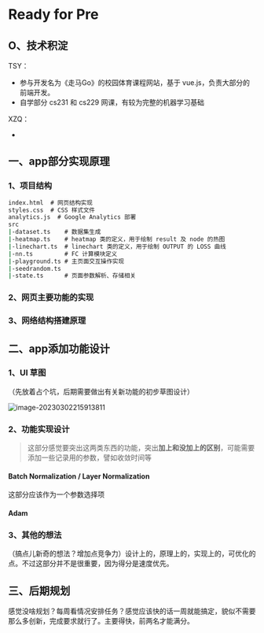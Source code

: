 # Ready for Pre

## O、技术积淀

TSY：

* 参与开发名为《走马Go》的校园体育课程网站，基于 vue.js，负责大部分的前端开发。
* 自学部分 cs231 和 cs229 网课，有较为完整的机器学习基础

XZQ：

* 

## 一、app部分实现原理

### 1、项目结构

```cmd
index.html	# 网页结构实现
styles.css	# CSS 样式文件
analytics.js  # Google Analytics 部署
src
|-dataset.ts	# 数据集生成
|-heatmap.ts	# heatmap 类的定义，用于绘制 result 及 node 的热图
|-linechart.ts	# linechart 类的定义，用于绘制 OUTPUT 的 LOSS 曲线
|-nn.ts		    # FC 计算模块定义
|-playground.ts	# 主页面交互操作实现
|-seedrandom.ts
|-state.ts		# 页面参数解析、存储相关
```

### 2、网页主要功能的实现

### 3、网络结构搭建原理

## 二、app添加功能设计

### 1、UI 草图

（先放着占个坑，后期需要做出有关新功能的初步草图设计）

![image-20230302215913811](https://20220923img.oss-cn-hangzhou.aliyuncs.com/markdown/image-20230302215913811.png)

### 2、功能实现设计

> 这部分感觉要突出这两类东西的功能，突出**加上和没加上的区别**，可能需要添加一些记录用的参数，譬如收敛时间等

#### Batch Normalization / Layer Normalization

这部分应该作为一个参数选择项

#### Adam

### 3、其他的想法

（搞点儿新奇的想法？增加点竞争力）设计上的，原理上的，实现上的，可优化的点。不过这部分并不是很重要，因为得分是速度优先。

## 三、后期规划

感觉没啥规划？每周看情况安排任务？感觉应该快的话一周就能搞定，貌似不需要那么多创新，完成要求就行了。主要得快，前两名才能满分。
